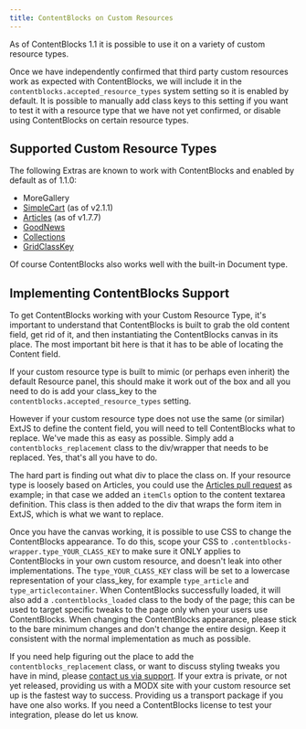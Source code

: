 ```yaml
---
title: ContentBlocks on Custom Resources
---
```


As of ContentBlocks 1.1 it is possible to use it on a variety of custom resource types.

Once we have independently confirmed that third party custom resources work as expected with ContentBlocks, we will include it in the `contentblocks.accepted_resource_types` system setting so it is enabled by default. It is possible to manually add class keys to this setting if you want to test it with a resource type that we have not yet confirmed, or disable using ContentBlocks on certain resource types.

## Supported Custom Resource Types

The following Extras are known to work with ContentBlocks and enabled by default as of 1.1.0:

- MoreGallery
- [SimpleCart](http://modxsimplecart.com/) (as of v2.1.1)
- [Articles](http://rtfm.modx.com/extras/revo/articles) (as of v1.7.7)
- [GoodNews](http://www.bitego.com/extras/goodnews/)
- [Collections](http://modx.com/extras/package/collections)
- [GridClassKey](http://modx.com/extras/package/gridclasskey)

Of course ContentBlocks also works well with the built-in Document type.

## Implementing ContentBlocks Support

To get ContentBlocks working with your Custom Resource Type, it's important to understand that ContentBlocks is built to grab the old content field, get rid of it, and then instantiating the ContentBlocks canvas in its place. The most important bit here is that it has to be able of locating the Content field.

If your custom resource type is built to mimic (or perhaps even inherit) the default Resource panel, this should make it work out of the box and all you need to do is add your class\_key to the `contentblocks.accepted_resource_types` setting.

However if your custom resource type does not use the same (or similar) ExtJS to define the content field, you will need to tell ContentBlocks what to replace. We've made this as easy as possible. Simply add a `contentblocks_replacement` class to the div/wrapper that needs to be replaced. Yes, that's all you have to do.

The hard part is finding out what div to place the class on. If your resource type is loosely based on Articles, you could use the [Articles pull request](https://github.com/modxcms/Articles/pull/87) as example; in that case we added an `itemCls` option to the content textarea definition. This class is then added to the div that wraps the form item in ExtJS, which is what we want to replace.

Once you have the canvas working, it is possible to use CSS to change the ContentBlocks appearance. To do this, scope your CSS to `.contentblocks-wrapper.type_YOUR_CLASS_KEY` to make sure it ONLY applies to ContentBlocks in your own custom resource, and doesn't leak into other implementations. The `type_YOUR_CLASS_KEY` class will be set to a lowercase representation of your class\_key, for example `type_article` and `type_articlecontainer`. When ContentBlocks successfully loaded, it will also add a `.contentblocks_loaded` class to the body of the page; this can be used to target specific tweaks to the page only when your users use ContentBlocks. When changing the ContentBlocks appearance, please stick to the bare minimum changes and don't change the entire design. Keep it consistent with the normal implementation as much as possible.

If you need help figuring out the place to add the `contentblocks_replacement` class, or want to discuss styling tweaks you have in mind, please [contact us via support](mailto:support@modmore.com). If your extra is private, or not yet released, providing us with a MODX site with your custom resource set up is the fastest way to success. Providing us a transport package if you have one also works. If you need a ContentBlocks license to test your integration, please do let us know.
